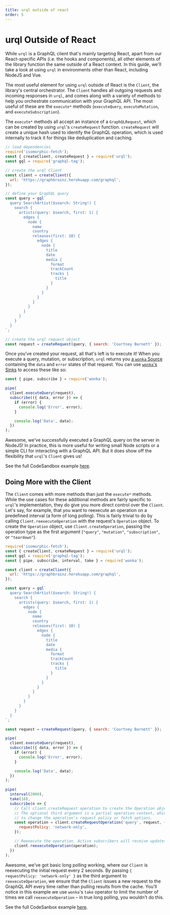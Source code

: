 ```yaml
---
title: urql outside of react
order: 5
---
```


<a name="urql-outside-of-react"></a>

# urql Outside of React

While `urql` is a GraphQL client that's mainly targeting React, apart from our React-specific APIs (i.e. the hooks and components), all other elements of the library function the same outside of a React context. In this guide, we'll take a look at using `urql` in environments other than React, including NodeJS and Vue.

The most useful element for using `urql` outside of React is the `Client`, the library's central orchestrator. The `Client` handles all outgoing requests and incoming responses in `urql`, and comes along with a variety of methods to help you orchestrate communication with your GraphQL API. The most useful of these are the `execute*` methods (`executeQuery`, `executeMutation`, and `executeSubscription`).

The `execute*` methods all accept an instance of a `GraphQLRequest`, which can be created by using `urql`'s `createRequest` function. `createRequest` will create a unique hash used to identify the GraphQL operation, which is used internally to track it for things like deduplication and caching.

```javascript
// load dependencies
require('isomorphic-fetch');
const { createClient, createRequest } = require('urql');
const gql = require('graphql-tag');

// create the urql Client
const client = createClient({
  url: 'https://graphbrainz.herokuapp.com/graphql',
});

// define your GraphQL query
const query = gql`
  query SearchArtist($search: String!) {
    search {
      artists(query: $search, first: 1) {
        edges {
          node {
            name
            country
            releases(first: 10) {
              edges {
                node {
                  title
                  date
                  media {
                    format
                    trackCount
                    tracks {
                      title
                    }
                  }
                }
              }
            }
          }
        }
      }
    }
  }
`;

// create the urql request object
const request = createRequest(query, { search: 'Courtney Barnett' });
```

Once you've created your request, all that's left is to execute it! When you execute a query, mutation, or subscription, `urql` returns you [a `wonka` Source](https://wonka.kitten.sh/api/sources) containing the `data` and `error` states of that request. You can use [`wonka`'s Sinks](https://wonka.kitten.sh/api/sinks) to access these like so:

```javascript
const { pipe, subscribe } = require('wonka');

pipe(
  client.executeQuery(request),
  subscribe(({ data, error }) => {
    if (error) {
      console.log('Error', error);
    }

    console.log('Data', data);
  })
);
```

Awesome, we've successfully executed a GraphQL query on the server in NodeJS! In practice, this is more useful for writing small Node scripts or a simple CLI for interacting with a GraphQL API. But it does show off the flexibility that `urql`'s `Client` gives us!

See the full CodeSandbox example [here](https://codesandbox.io/s/urql-node-1jhj8).

## Doing More with the Client

The `Client` comes with more methods than just the `execute*` methods. While the use cases for these additional methods are fairly specific to `urql`'s implementation, they do give you more direct control over the `Client`. Let's say, for example, that you want to reexecute an operation on a predefined interval (a form of long polling). This is fairly trivial to do by calling `Client.reexecuteOperation` with the request's `Operation` object. To create the `Operation` object, use `Client.createOperation`, passing the operation type as the first argument (`"query"`, `"mutation"`, `"subscription"`, or `"teardown"`).

```javascript
require('isomorphic-fetch');
const { createClient, createRequest } = require('urql');
const gql = require('graphql-tag');
const { pipe, subscribe, interval, take } = require('wonka');

const client = createClient({
  url: 'https://graphbrainz.herokuapp.com/graphql',
});

const query = gql`
  query SearchArtist($search: String!) {
    search {
      artists(query: $search, first: 1) {
        edges {
          node {
            name
            country
            releases(first: 10) {
              edges {
                node {
                  title
                  date
                  media {
                    format
                    trackCount
                    tracks {
                      title
                    }
                  }
                }
              }
            }
          }
        }
      }
    }
  }
`;

const request = createRequest(query, { search: 'Courtney Barnett' });

pipe(
  client.executeQuery(request),
  subscribe(({ data, error }) => {
    if (error) {
      console.log('Error', error);
    }

    console.log('Data', data);
  })
);

pipe(
  interval(2000),
  take(10),
  subscribe(n => {
    // Call client.createRequest operation to create the Operation object.
    // The optional third argument is a partial operation context, which allows you
    // to change the operation's request policy or fetch options.
    const operation = client.createRequestOperation('query', request, {
      requestPolicy: 'network-only',
    });

    // Reexecute the operation. Active subscribers will receive updates.
    client.reexecuteOperation(operation);
  })
);
```

Awesome, we've got basic long polling working, where our `Client` is reexecuting the initial request every 2 seconds. By passing `{ requestPolicy: 'network-only' }` as the third argument to `reexecuteOperation`, we ensure that the `Client` issues a new request to the GraphQL API every time rather than pulling results from the cache. You'll notice in this example we use `wonka`'s `take` operator to limit the number of times we call `reexecuteOperation` – in true long polling, you wouldn't do this.

See the full CodeSanbox example [here](https://codesandbox.io/s/urql-node-polling-erkwe).
